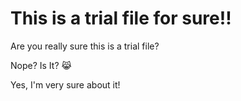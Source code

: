 # This is a trial file for sure!!

Are you really sure this is a trial file?

Nope? Is It? 😹

Yes, I'm very sure about it!
